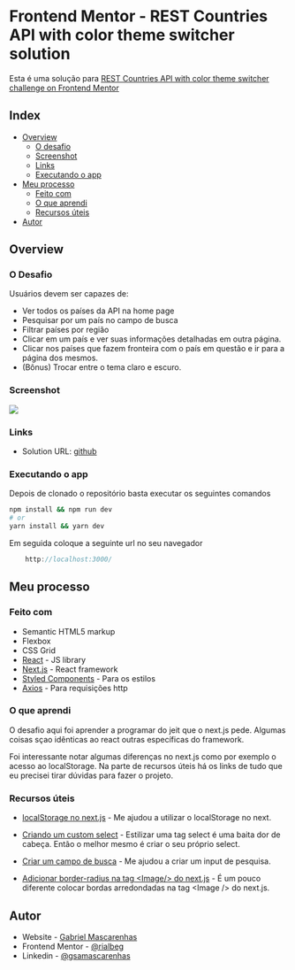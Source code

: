 # Frontend Mentor - REST Countries API with color theme switcher solution

Esta é uma solução para [REST Countries API with color theme switcher challenge on Frontend Mentor](https://www.frontendmentor.io/challenges/rest-countries-api-with-color-theme-switcher-5cacc469fec04111f7b848ca)

## Index

- [Overview](#overview)
  - [O desafio](#o-desafio)
  - [Screenshot](#screenshot)
  - [Links](#links)
  - [Executando o app](#executando-o-app)
- [Meu processo](#meu-processo)
  - [Feito com](#feito-com)
  - [O que aprendi](#o-que-aprendi)
  - [Recursos úteis](#recursos-úteis)
- [Autor](#autor)

## Overview

### O Desafio

Usuários devem ser capazes de:

- Ver todos os países da API na home page
- Pesquisar por um país no campo de busca
- Filtrar países por região
- Clicar em um país e ver suas informações detalhadas em outra página.
- Clicar nos países que fazem fronteira com o país em questão e ir para a página dos mesmos.
- (Bônus) Trocar entre o tema claro e escuro.

### Screenshot

![](./screenshot.gif)

### Links

- Solution URL: [github](https://github.com/rialbeg/countries-next)
<!-- - Live Site URL: [vercel]() -->

### Executando o app

Depois de clonado o repositório basta executar os seguintes comandos

```bash
npm install && npm run dev
# or
yarn install && yarn dev
```

Em seguida coloque a seguinte url no seu navegador

```javascript
	http://localhost:3000/
```

## Meu processo

### Feito com

- Semantic HTML5 markup
- Flexbox
- CSS Grid
- [React](https://reactjs.org/) - JS library
- [Next.js](https://nextjs.org/) - React framework
- [Styled Components](https://styled-components.com/) - Para os estilos
- [Axios](https://axios-http.com/ptbr/docs/intro) - Para requisições http

### O que aprendi

O desafio aqui foi aprender a programar do jeit que o next.js pede. Algumas coisas sçao idênticas ao react outras específicas do framework.

Foi interessante notar algumas diferenças no next.js como por exemplo o acesso ao localStorage. Na parte de recursos úteis há os links de tudo que eu precisei tirar dúvidas para fazer o projeto.

### Recursos úteis

- [localStorage no next.js](https://developer.school/snippets/react/localstorage-is-not-defined-nextjs) - Me ajudou a utilizar o localStorage no next.
- [Criando um custom select](https://andela.com/insights/react-js-tutorial-on-creating-a-custom-select-dropdown/) - Estilizar uma tag select é uma baita dor de cabeça. Então o melhor mesmo é criar o seu próprio select.

- [Criar um campo de busca](https://levelup.gitconnected.com/how-to-search-filter-through-data-in-react-26f1545fe3a1) - Me ajudou a criar um input de pesquisa.

- [Adicionar border-radius na tag \<Image/> do next.js](https://stackoverflow.com/questions/68920647/how-to-add-border-radius-to-next-js-image) - É um pouco diferente colocar bordas arredondadas na tag \<Image /> do next.js.

## Autor

- Website - [Gabriel Mascarenhas](https://rialbeg.github.io/portfolio/)
- Frontend Mentor - [@rialbeg](https://www.frontendmentor.io/profile/rialbeg)
- Linkedin - [@gsamascarenhas](https://www.linkedin.com/in/gsamascarenhas/)

